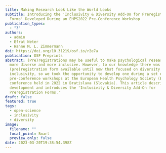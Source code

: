 ```yaml
---
title: Making Research Look Like the World Looks
subtitle: Introducing the 'Inclusivity & Diversity Add-On for Preregistration
  Forms' Developed During an EHPS2022 Pre-Conference Workshop
publication_types:
  - "3"
authors:
  - admin
  - Efrat Neter
  - Hanne M. L. Zimmermann
doi: https://doi.org/10.31219/osf.io/r2e7a
publication: OSF Preprints
abstract: (Pre)registrations may be useful to make psychological research both
  more diverse and more inclusive. However, to our knowledge there was no
  (pre)registration form available until now that focused on diversity and
  inclusivity, so we took the opportunity to develop one during a set of
  pre-conference workshops at the European Health Psychology Society (EHPS)
  conference held in 2022 in Bratislava (Slovakia). This article describes the
  development and introduces the 'Inclusivity & Diversity Add-On for
  Preregistration Forms.'
draft: false
featured: true
tags:
  - open-science
  - inclusivity
  - diversity
image:
  filename: ""
  focal_point: Smart
  preview_only: false
date: 2023-03-20T19:38:54.398Z
---
```

